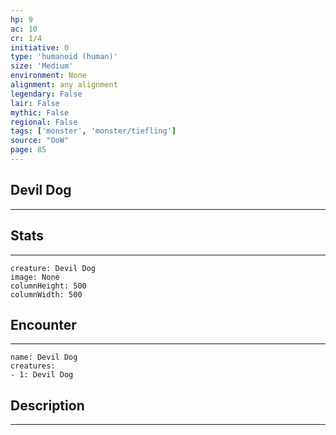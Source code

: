 ```yaml
---
hp: 9
ac: 10
cr: 1/4
initiative: 0
type: 'humanoid (human)'    
size: 'Medium'
environment: None
alignment: any alignment
legendary: False
lair: False
mythic: False
regional: False
tags: ['monster', 'monster/tiefling']
source: "OoW"
page: 85
---
```


## Devil Dog
---



## Stats
---

```statblock
creature: Devil Dog
image: None
columnHeight: 500
columnWidth: 500
```

## Encounter
---

```encounter-table
name: Devil Dog
creatures:
- 1: Devil Dog
```

## Description
---




